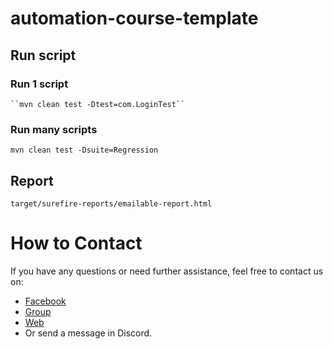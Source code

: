 # automation-course-template

## Run script

### Run 1 script
```
``mvn clean test -Dtest=com.LoginTest``
```

### Run many scripts
```
mvn clean test -Dsuite=Regression
```


## Report
```
target/surefire-reports/emailable-report.html
```

# How to Contact
If you have any questions or need further assistance, feel free to contact us on:
- [Facebook](https://www.facebook.com/automationtestpro)
- [Group](https://www.facebook.com/groups/automationtestpro)
- [Web](https://automationtestpro.com/)
- Or send a message in Discord.
